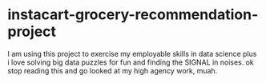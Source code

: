 # instacart-grocery-recommendation-project
I am using this project to exercise my employable skills in data science plus i love solving big data puzzles for fun and finding the SIGNAL in noises. ok stop reading this and go looked at my high agency work, muah. 
